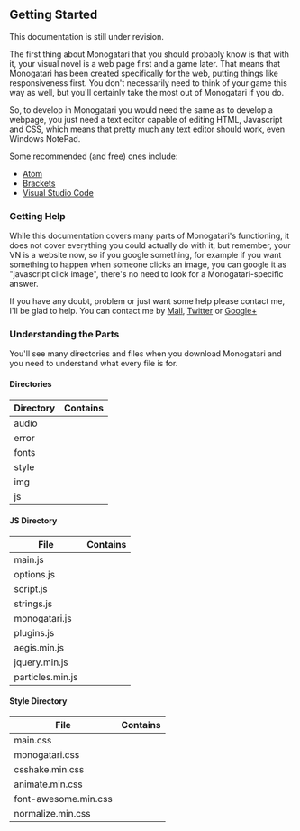 ## Getting Started

<div class="warning md-depth-2"> This documentation is still under revision.</div>

The first thing about Monogatari that you should probably know is that with it, your visual novel is a web page first and a game later. That means that Monogatari has been created specifically for the web, putting things like responsiveness first. You don't necessarily need to think of your game this way as well, but you'll certainly take the most out of Monogatari if you do.

So, to develop in Monogatari you would need the same as to develop a webpage, you just need a text editor capable of editing HTML, Javascript and CSS, which means that pretty much any text editor should work, even Windows NotePad.

Some recommended (and free) ones include:

* [Atom](https://atom.io/)
* [Brackets](http://brackets.io/)
* [Visual Studio Code](https://code.visualstudio.com)

### Getting Help

While this documentation covers many parts of Monogatari's functioning, it does not cover everything you could actually do with it, but remember, your VN is a website now, so if you google something, for example if you want something to happen when someone clicks an image, you can google it as "javascript click image", there's no need to look for a Monogatari-specific answer.

If you have any doubt, problem or just want some help please contact me, I'll be glad to help. You can contact me by <a class="mailto" href="hyuchia(at)gmail(dot)com" > Mail</a>, [Twitter](https://twitter.com/HyuchiaDiego) or [Google+](https://plus.google.com/+HyuchiaDiego/)

### Understanding the Parts
You'll see many directories and files when you download Monogatari and you need to understand what every file is for.

#### Directories

| Directory | Contains |
| ------------- | ------------- |
| audio || Audio files (Music, voice and sounds). |
| error || Custom error pages, you may modify those as you wish. |
| fonts || Font Awesome by default,every other font should be placed here as well |
| style || CSS files for your project. |
| img || All the images for your project (UI, Backgrounds, characters etc.) |
| js || All the things that'll make your VN work |


#### JS Directory

| File | Contains |
| ------------- | ------------- |
| main.js || If you want to add more javascript, this is the file to do it! |
| options.js || Initial settings of your game and engine settings. |
| script.js || The main script of your game. (Here's where your story, characters, images etc are declared) |
| strings.js || UI translations used for internationalization. |
| monogatari.js || The engine itself, you may modify it but only if you know what you're doing. |
| plugins.js || File for adding plugins.|
| aegis.min.js || Aegis library used in the engine. |
| jquery.min.js || jQuery library for user defined functionality. |
| particles.min.js || Javascript Particles library. |


#### Style Directory

| File | Contains |
| ------------- | ------------- |
| main.css || Add your styling in this file. |
| monogatari.css || File with the initial styling of Monogatari. |
| csshake.min.css || CSS Shake Animations Library. |
| animate.min.css || CSS Animations Library. |
| font-awesome.min.css || CSS of Font Awesome. |
| normalize.min.css || CSS Normalizer |
